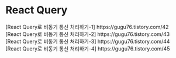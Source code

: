 <h1>React Query</h1>
[React Query로 비동기 통신 처리하기-1] https://gugu76.tistory.com/42 <br />
[React Query로 비동기 통신 처리하기-2] https://gugu76.tistory.com/43 <br />
[React Query로 비동기 통신 처리하기-3] https://gugu76.tistory.com/44 <br />
[React Query로 비동기 통신 처리하기-4] https://gugu76.tistory.com/45 <br />
